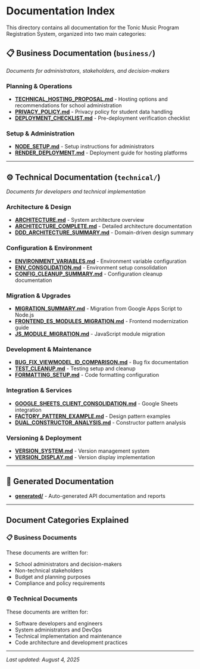 # Documentation Index

This directory contains all documentation for the Tonic Music Program Registration System, organized into two main categories:

## 📋 Business Documentation (`business/`)
*Documents for administrators, stakeholders, and decision-makers*

### Planning & Operations
- **[TECHNICAL_HOSTING_PROPOSAL.md](business/TECHNICAL_HOSTING_PROPOSAL.md)** - Hosting options and recommendations for school administration
- **[PRIVACY_POLICY.md](business/PRIVACY_POLICY.md)** - Privacy policy for student data handling
- **[DEPLOYMENT_CHECKLIST.md](business/DEPLOYMENT_CHECKLIST.md)** - Pre-deployment verification checklist

### Setup & Administration
- **[NODE_SETUP.md](business/NODE_SETUP.md)** - Setup instructions for administrators
- **[RENDER_DEPLOYMENT.md](business/RENDER_DEPLOYMENT.md)** - Deployment guide for hosting platforms

---

## ⚙️ Technical Documentation (`technical/`)
*Documents for developers and technical implementation*

### Architecture & Design
- **[ARCHITECTURE.md](technical/ARCHITECTURE.md)** - System architecture overview
- **[ARCHITECTURE_COMPLETE.md](technical/ARCHITECTURE_COMPLETE.md)** - Detailed architecture documentation
- **[DDD_ARCHITECTURE_SUMMARY.md](technical/DDD_ARCHITECTURE_SUMMARY.md)** - Domain-driven design summary

### Configuration & Environment
- **[ENVIRONMENT_VARIABLES.md](technical/ENVIRONMENT_VARIABLES.md)** - Environment variable configuration
- **[ENV_CONSOLIDATION.md](technical/ENV_CONSOLIDATION.md)** - Environment setup consolidation
- **[CONFIG_CLEANUP_SUMMARY.md](technical/CONFIG_CLEANUP_SUMMARY.md)** - Configuration cleanup documentation

### Migration & Upgrades
- **[MIGRATION_SUMMARY.md](technical/MIGRATION_SUMMARY.md)** - Migration from Google Apps Script to Node.js
- **[FRONTEND_ES_MODULES_MIGRATION.md](technical/FRONTEND_ES_MODULES_MIGRATION.md)** - Frontend modernization guide
- **[JS_MODULE_MIGRATION.md](technical/JS_MODULE_MIGRATION.md)** - JavaScript module migration

### Development & Maintenance
- **[BUG_FIX_VIEWMODEL_ID_COMPARISON.md](technical/BUG_FIX_VIEWMODEL_ID_COMPARISON.md)** - Bug fix documentation
- **[TEST_CLEANUP.md](technical/TEST_CLEANUP.md)** - Testing setup and cleanup
- **[FORMATTING_SETUP.md](technical/FORMATTING_SETUP.md)** - Code formatting configuration

### Integration & Services
- **[GOOGLE_SHEETS_CLIENT_CONSOLIDATION.md](technical/GOOGLE_SHEETS_CLIENT_CONSOLIDATION.md)** - Google Sheets integration
- **[FACTORY_PATTERN_EXAMPLE.md](technical/FACTORY_PATTERN_EXAMPLE.md)** - Design pattern examples
- **[DUAL_CONSTRUCTOR_ANALYSIS.md](technical/DUAL_CONSTRUCTOR_ANALYSIS.md)** - Constructor pattern analysis

### Versioning & Deployment
- **[VERSION_SYSTEM.md](technical/VERSION_SYSTEM.md)** - Version management system
- **[VERSION_DISPLAY.md](technical/VERSION_DISPLAY.md)** - Version display implementation

---

## 📁 Generated Documentation
- **[generated/](generated/)** - Auto-generated API documentation and reports

---

## Document Categories Explained

### 📋 Business Documents
These documents are written for:
- School administrators and decision-makers
- Non-technical stakeholders
- Budget and planning purposes
- Compliance and policy requirements

### ⚙️ Technical Documents
These documents are written for:
- Software developers and engineers
- System administrators and DevOps
- Technical implementation and maintenance
- Code architecture and development practices

---

*Last updated: August 4, 2025*
